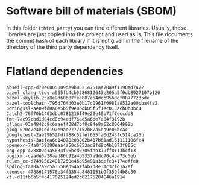 # Software bill of materials (SBOM)

In this folder (`third_party`) you can find different libraries.
Usually, those libraries are just copied into the project and used as is.
This file documents the commit hash of each library if it is not given in the filename of the directory of the third party dependency itself.


# Flatland dependencies

```text
abseil-cpp-d79e6805809de9b85214751aa78a9f1190ad7a72
bazel_clang_tidy-a965fb4cb5286812643e205a5f0db8927107b120
bazel-skylib-25a8e9d60687fee887e54dcb9560ef08777235de
bazel-toolchain-795d76fd03e0b17c0961f0981a8512a00cba4fa2
boringssl-ae09fd8a6e5b5f9e0bdb05f5f1ec013acb0b3bc4
Catch2-76f70b1403dbc0781216f49e20e45b71f7eccdd8
fmt-7ac97cbd1d84cd0c94edf76ae5a6be7e84f3192b
gflags-03a4842c9c6aaef438d7bf0c84e8a62c8064992b
glog-570c7e4e1dd197e9ae2777152b87a5ea9e06bcac
googletest-2ae29b52fdff88c52fef655fa0d245fc514ca35b
hypothesis-3acfea6c14078203802b417b61ad161111106fe4
openexr-74a0f59390eaa4a50c6853ad9fd9c4b1073f805c
pcg-cpp-428802d1a5634f96bcd0705fab379ff0113bcf13
pugixml-caade5a28aad86b92a4b5337a9dc70c4ba73c5eb
rules_cc-d74915024017250e46d95e91a3defc34174effe0
spdlog-faa0a7a9c5a3550ed5461fab7d8e31c37fd1a2ef
xtensor-47886141576e34f0354a8481151b9f359f4b8c80
xtl-d11fb6b5f4c417025124ed2c62175284846a1914
```

